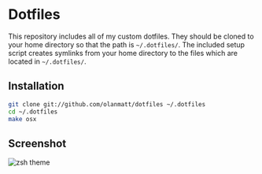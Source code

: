 Dotfiles
========

This repository includes all of my custom dotfiles.  They should be cloned to
your home directory so that the path is `~/.dotfiles/`.  The included setup
script creates symlinks from your home directory to the files which are located
in `~/.dotfiles/`.

Installation
------------

``` bash
git clone git://github.com/olanmatt/dotfiles ~/.dotfiles
cd ~/.dotfiles
make osx
```

Screenshot
----------

![zsh theme](http://i.imgur.com/US3O7Ur.png)
